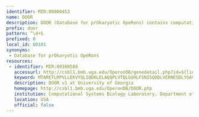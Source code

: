 ```yaml
---
identifier: MIR:00000453
name: DOOR
description: DOOR (Database for prOkaryotic OpeRons) contains computationally predicted operons of all the sequenced prokaryotic genomes. It includes operons for RNA genes.
prefix: door
pattern: ^\d+$
prefixed: 0
local_id: 60101
synonyms:
 - Database for prOkaryotic OpeRons
resources:
 - identifier: MIR:00100588
   accessurl: http://csbl1.bmb.uga.edu/OperonDB/genedetail.php?id=${lid}
   keyword: MTARETLMPVLLEKVYQLIQDKLELAQQPLVTQLGQHLFSNISQDDLVERNESDLYGAVLSLWHHINEKK
   description: DOOR v1 at University of Georgia
   homepage: http://csbl1.bmb.uga.edu/OperonDB/DOOR.php
   institution: Computational Systems Biology Laboratory, Department of Biochemistry and Molecular Biology, University of Georgia, Athens, Georgia
   location: USA
   official: false
---
```

